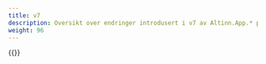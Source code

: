 ```yaml
---
title: v7
description: Oversikt over endringer introdusert i v7 av Altinn.App.* pakkene og applikasjonsmalen.
weight: 96
---
```


{{<children>}}